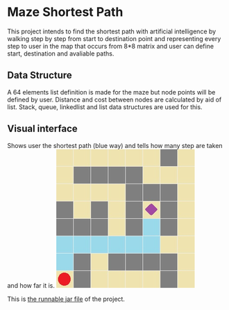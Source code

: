 # Maze Shortest Path
This project intends to find the shortest path with artificial intelligence by walking step by step from start to destination point and representing every step to user in the map that occurs from 8*8 matrix and user can define start, destination and avaliable paths.

## Data Structure
A 64 elements list definition is made for the maze but node points will be defined by user. Distance and cost between nodes are calculated by aid of list. Stack, queue, linkedlist and list data structures are used for this.

## Visual interface
Shows user the shortest path (blue way) and tells how many step are taken and how far it is.
![alt-tag](1.jpg)

This is [the runnable jar file](Maze.jar) of the project.
